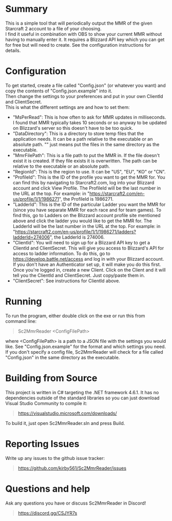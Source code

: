 
# Summary
This is a simple tool that will periodically output the MMR of the given Starcraft 2 account to a file of your choosing.  
I find it useful in combination with OBS to show your current MMR without having to manually enter it.
It requires a Blizzard API key which you can get for free but will need to create.  See the configuration instructions for details.

# Configuration
To get started, create a file called "Config.json" (or whatever you want) and copy the contents of "Config.json.example" into it.  
Then change the settings to your preferences and put in your own ClientId and ClientSecret.  
This is what the different settings are and how to set them:  
* "MsPerRead": This is how often to ask for MMR updates in milliseconds.  I found that MMR typically takes 10 seconds or so anyway to be updated on Blizzard's server so this doesn't have to be too quick.
* "DataDirectory": This is a directory to store temp files that the application needs.  It can be a path relative to the executable or an absolute path.  "" just means put the files in the same directory as the executable.
* "MmrFilePath": This is a file path to put the MMR in.  If the file doesn't exist it is created.  If they file exists it is overwritten.  The path can be relative to the executable or an absolute path.
* "RegionId": This is the region to use.  It can be "US", "EU", "KO" or "CN".
* "ProfileId": This is the ID of the profile you want to get the MMR for.  You can find this by navigating to Starcraft2.com, log into your Blizzard account and click View Profile. The ProfileId will be the last number in the URL at the top.  For example: in "https://starcraft2.com/en-us/profile/1/1/1986271", the ProfileId is 1986271.
* "LadderId": This is the ID of the particular Ladder you want the MMR for (since you have separate MMR for each race and for team games).  To find this, go to Ladders on the Blizzard account profile site mentioned above and click the ladder you would like to get the MMR for.  The LadderId will be the last number in the URL at the top.  For example: in "https://starcraft2.com/en-us/profile/1/1/1986271/ladders?ladderId=274006", the LadderId is 274006.
* "ClientId": You will need to sign up for a Blizzard API key to get a ClientId and ClientSecret.  This will give you access to Blizzard's API for access to ladder information.  To do this, go to https://develop.battle.net/access and log in with your Blizzard account.  If you don't have an Authenticator set up, it will make you do this first.  Once you're logged in, create a new Client.  Click on the Client and it will tell you the ClientId and ClientSecret.  Just copy/paste them in.
* "ClientSecret": See instructions for ClientId above.

# Running
To run the program, either double click on the exe or run this from command line:  
> Sc2MmrReader \<ConfigFilePath\>  

where \<ConfigFilePath\> is a path to a JSON file with the settings you would like.  See "Config.json.example" for the format and which settings you need.  
If you don't specify a config file, Sc2MmrReader will check for a file called "Config.json" in the same directory as the executable.  

# Building from Source
This project is written in C# targeting the .NET framework 4.6.1.  It has no dependencies outside of the standard libraries so you can just download Visual Studio Community to compile it:  
> https://visualstudio.microsoft.com/downloads/

To build it, just open Sc2MmrReader.sln and press Build.  

# Reporting Issues
Write up any issues to the github issue tracker:  
> https://github.com/kirby561/Sc2MmrReader/issues  

# Questions and help
Ask any questions you have or discuss Sc2MmrReader in Discord!  
> https://discord.gg/CSJYR7s
